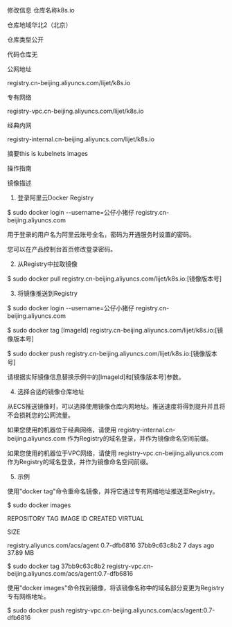 修改信息
仓库名称k8s.io

仓库地域华北2（北京）

仓库类型公开

代码仓库无

公网地址 

registry.cn-beijing.aliyuncs.com/lijet/k8s.io

专有网络 

registry-vpc.cn-beijing.aliyuncs.com/lijet/k8s.io

经典内网 

registry-internal.cn-beijing.aliyuncs.com/lijet/k8s.io

摘要this is kubelnets images

操作指南

镜像描述

1. 登录阿里云Docker Registry

$ sudo docker login --username=公仔小猪仔 registry.cn-beijing.aliyuncs.com

用于登录的用户名为阿里云账号全名，密码为开通服务时设置的密码。

您可以在产品控制台首页修改登录密码。

2. 从Registry中拉取镜像

$ sudo docker pull registry.cn-beijing.aliyuncs.com/lijet/k8s.io:[镜像版本号]

3. 将镜像推送到Registry

$ sudo docker login --username=公仔小猪仔 registry.cn-beijing.aliyuncs.com

$ sudo docker tag [ImageId] registry.cn-beijing.aliyuncs.com/lijet/k8s.io:[镜像版本号]

$ sudo docker push registry.cn-beijing.aliyuncs.com/lijet/k8s.io:[镜像版本号]

请根据实际镜像信息替换示例中的[ImageId]和[镜像版本号]参数。

4. 选择合适的镜像仓库地址

从ECS推送镜像时，可以选择使用镜像仓库内网地址。推送速度将得到提升并且将不会损耗您的公网流量。

如果您使用的机器位于经典网络，请使用 registry-internal.cn-beijing.aliyuncs.com 作为Registry的域名登录，并作为镜像命名空间前缀。

如果您使用的机器位于VPC网络，请使用 registry-vpc.cn-beijing.aliyuncs.com 作为Registry的域名登录，并作为镜像命名空间前缀。

5. 示例

使用"docker tag"命令重命名镜像，并将它通过专有网络地址推送至Registry。

$ sudo docker images

REPOSITORY                                                         TAG                 IMAGE ID            CREATED             VIRTUAL 

SIZE

registry.aliyuncs.com/acs/agent                                    0.7-dfb6816         37bb9c63c8b2        7 days ago          37.89 MB

$ sudo docker tag 37bb9c63c8b2 registry-vpc.cn-beijing.aliyuncs.com/acs/agent:0.7-dfb6816

使用"docker images"命令找到镜像，将该镜像名称中的域名部分变更为Registry专有网络地址。

$ sudo docker push registry-vpc.cn-beijing.aliyuncs.com/acs/agent:0.7-dfb6816
